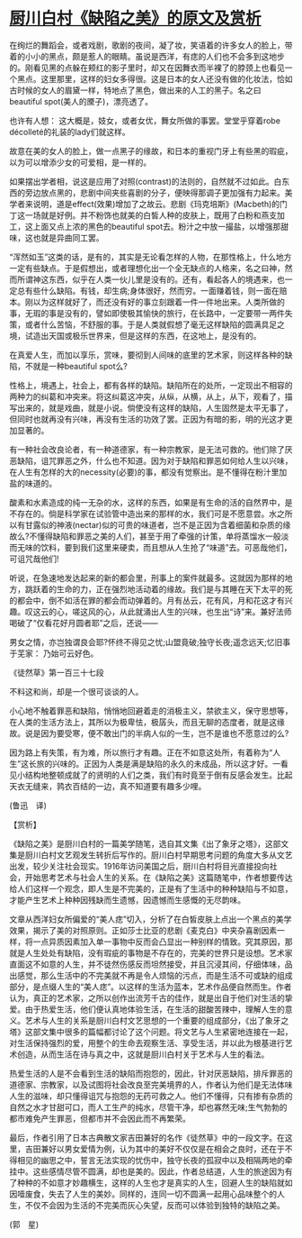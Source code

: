 # [厨川白村《缺陷之美》的原文及赏析](https://www.vrrw.net/wx/12197.html)

在绚烂的舞蹈会，或者戏剧，歌剧的夜间，凝了妆，笑语着的许多女人的脸上，带着的小小的黑点，颇是惹人的眼睛。虽说是西洋，有痣的人们也不会多到这地步的。刚看见黑的点躲在颊红的影子里时，却又在因舞衣而半裸了的脖颈上也看见一个黑点。这里那里，这样的妇女多得很。这是日本的女人还没有做的化妆法，恰如古时候的女人的眉黛一样，特地点了黑色，做出来的人工的黑子。名之曰beautiful spot(美人的黡子)，漂亮透了。

也许有人想： 这大概是，妓女，或者女优，舞女所做的事罢。堂堂乎穿着robe décolleté的礼装的lady们就这样。

故意在美的女人的脸上，做一点黑子的缘故，和日本的重视门牙上有些黑的瑕疵，以为可以增添少女的可爱相，是一样的。

如果摆出学者相，说这是应用了对照(contrast)的法则的，自然就不过如此。白东西的旁边放点黑的，悲剧中间夹些喜剧的分子，便映得那调子更加强有力起来。美学者来说明，道是effect(效果)增加了之故云。悲剧《玛克培斯》(Macbeth)的门丁这一场就是好例。并不粉饰也就美的白皙人种的皮肤上，既用了白粉和燕支加工，这上面又点上浓的黑色的beautiful spot去。粉汁之中放一撮盐，以增强那甜味，这也就是异曲同工罢。



“浑然如玉”这类的话，是有的，其实是无论看怎样的人物，在那性格上，什么地方一定有些缺点。于是假想出，或者理想化出一个全无缺点的人格来，名之曰神，然而所谓神这东西，似乎在人类一伙儿里是没有的。还有，看起各人的境遇来，也一定总有些什么缺陷。有钱，却生病;身体很好，然而穷。一面赚着钱，则一面在赔本。刚以为这样就好了，而还没有好的事立刻跟着一件一件地出来。人类所做的事，无瑕的事是没有的，譬如即使极其愉快的旅行，在长路中，一定要带一两件失策，或者什么苦恼，不舒服的事。于是人类就假想了毫无这样缺陷的圆满具足之境，试造出天国或极乐世界来，但是这样的东西，在这地上，是没有的。

在真爱人生，而加以享乐，赏味，要彻到人间味的底里的艺术家，则这样各种的缺陷，不就是一种beautiful spot么?

性格上，境遇上，社会上，都有各样的缺陷。缺陷所在的处所，一定现出不相容的两种力的纠葛和冲突来。将这纠葛这冲突，从纵，从横，从上，从下，观看了，描写出来的，就是戏曲，就是小说。倘使没有这样的缺陷，人生固然是太平无事了，但同时也就再没有兴味，再没有生活的功效了罢。正因为有暗的影，明的光这才更加显著的。

有一种社会改良论者，有一种道德家，有一种宗教家，是无法可救的。他们除了厌恶缺陷，诅咒罪恶之外，什么也不知道。因为对于缺陷和罪恶如何给人生以兴味，在人生有怎样的大的necessity(必要)的事，都没有觉察出。是不懂得在粉汁里加盐的味道的。

酸素和水素造成的纯一无杂的水，这样的东西，如果是有生命的活的自然界中，是不存在的。倘是科学家在试验管中造出来的那样的水，我们可是不愿意尝。水之所以有甘露似的神液(nectar)似的可贵的味道者，岂不是正因为含着细菌和杂质的缘故么?不懂得缺陷和罪恶之美的人们，甚至于用了牵强的计策，单将蒸馏水一般淡而无味的饮料，要到我们这里来硬卖，而且想从人生抢了“味道”去。可恶哉他们，可诅咒哉他们!

听说，在急速地发达起来的新的都会里，刑事上的案件就最多。这就因为那样的地方，跳跃着的生命的力，正在强烈地活动着的缘故。我们是与其睡在天下太平的死的都会中，倒不如活在罪的都会而动弹着的。月有丛云，花有风，月和花这才有兴趣。叹这云的心，嗟这风的心，从此就涌出人生的兴味，也生出“诗”来。兼好法师喝破了“仅看花好月圆者耶”之后，还说——

男女之情，亦岂独谓良会耶?怀终不得见之忧;山盟竟破;独守长夜;遥念远天;忆旧事于芜家： 乃始可云好色。

《徒然草》第一百三十七段

不料这和尚，却是一个很可谈谈的人。

小心地不触着罪恶和缺陷，悄悄地回避着走的消极主义，禁欲主义，保守思想等，在人类的生活方法上，其所以为极卑怯，极孱头，而且无聊的态度者，就是这缘故。说是因为要受寒，便不敢出门的半病人似的一生，岂不是谁也不愿意过的么?

因为路上有失策，有为难，所以旅行才有趣。正在不如意这处所，有着称为“人生”这长旅的兴味的。正因为人类是满是缺陷的永久的未成品，所以这才好。一看见小结构地整顿成就了的贤明的人们之类，我们有时竟至于倒有反感会发生。比起天衣无缝来，鹑衣百结的一边，真不知道要有趣多少哩。

(鲁迅　译)

【赏析】

《缺陷之美》是厨川白村的一篇美学随笔，选自其文集《出了象牙之塔》，这部文集是厨川白村文艺观发生转折后写作的。厨川白村早期思考问题的角度大多从文艺出发，较少关注社会现实。1916年访问美国之后，厨川白村将目光直接投向社会，开始思考艺术与社会人生的关系。在《缺陷之美》这篇随笔中，作者想要传达给人们这样一个观念，即人生是不完美的，正是有了生活中的种种缺陷与不如意，才能产生艺术上种种因残缺而生遗憾，因遗憾而生感慨的无尽韵味。

文章从西洋妇女所偏爱的“美人痣”切入，分析了在白皙皮肤上点出一个黑点的美学效果，揭示了美的对照原则。正如莎士比亚的悲剧《麦克白》中夹杂喜剧因素一样，将一点异质因素加入单一事物中反而会凸显出一种别样的情致。究其原因，那就是人生处处有缺陷，没有瑕疵的事物是不存在的，完美的世界只是设想。艺术家直面这不如意的人生，并不徒然伤感反而坦然接受，并且沉浸其间，仔细体味，品出感觉，那么生活中的不完美就不再是令人烦恼的污点，而是生活不可或缺的组成部分，是点缀人生的“美人痣”。以这样的生活为蓝本，艺术作品便自然而生。作者认为，真正的艺术家，之所以创作出流芳千古的佳作，就是出自于他们对生活的挚爱。由于热爱生活，他们便认真地体验生活，在生活的甜酸苦辣中，理解人生的意义。艺术与人生的关系是厨川白村文艺思想的一个重要的组成部分，《出了象牙之塔》这部文集中很多的篇幅都讨论了这个问题。将文艺与人生紧密地连接在一起，对生活保持强烈的爱，用整个的生命去观察生活、享受生活，并以此为根基进行艺术创造，从而生活在诗与真之中，这就是厨川白村关于艺术与人生的看法。

热爱生活的人是不会看到生活的缺陷而抱怨的，因此，针对厌恶缺陷，排斥罪恶的道德家、宗教家，以及试图将社会改良至完美境界的人，作者认为他们是无法体味人生的滋味，却只懂得诅咒与抱怨的无药可救之人。他们不懂得，只有掺有杂质的自然之水才甘甜可口，而人工生产的纯水，尽管干净，却也寡然无味;生气勃勃的都市难免产生罪恶，但都市并不会因此而不再繁荣。

最后，作者引用了日本古典散文家吉田兼好的名作《徒然草》中的一段文字。在这里，吉田兼好以男女爱情为例，认为其中的美好不仅仅是在相会之良时，还在于不得相见的幽思之中，誓言无法实现的忧伤中，独守长夜的孤寂中以及相隔两地的牵挂中。这些感情尽管不圆满，却也是美的。因此，作者总结道，人生的旅途因为有了种种的不如意才妙趣横生，这样的人生也才是真实的人生，回避人生的缺陷就如因噎废食，失去了人生的美妙。同样的，连同一切不圆满一起用心品味整个的人生，不仅不会因为生活的不完美而灰心失望，反而可以体验到独特的缺陷之美。

(郭　星)

